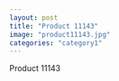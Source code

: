 ```yaml
---
layout: post
title: "Product 11143"
image: "product11143.jpg"
categories: "category1"
---
```

Product 11143

